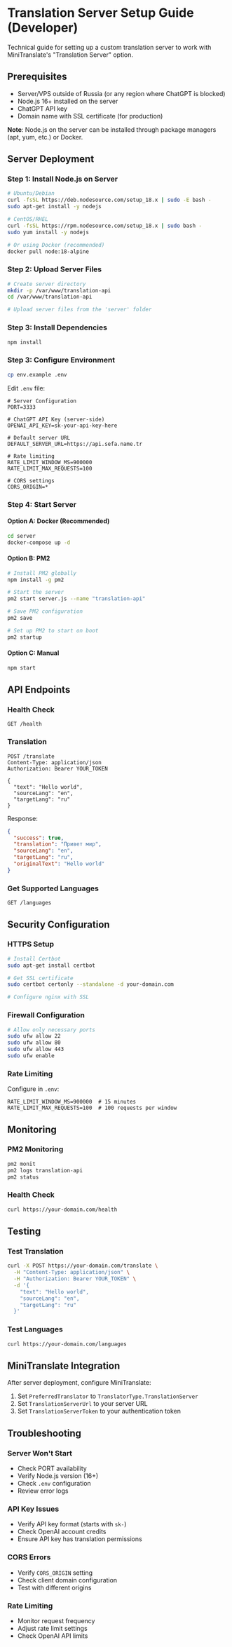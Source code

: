 # Translation Server Setup Guide (Developer)

Technical guide for setting up a custom translation server to work with MiniTranslate's "Translation Server" option.

## Prerequisites

- Server/VPS outside of Russia (or any region where ChatGPT is blocked)
- Node.js 16+ installed on the server
- ChatGPT API key
- Domain name with SSL certificate (for production)

**Note**: Node.js on the server can be installed through package managers (apt, yum, etc.) or Docker.

## Server Deployment

### Step 1: Install Node.js on Server

```bash
# Ubuntu/Debian
curl -fsSL https://deb.nodesource.com/setup_18.x | sudo -E bash -
sudo apt-get install -y nodejs

# CentOS/RHEL
curl -fsSL https://rpm.nodesource.com/setup_18.x | sudo bash -
sudo yum install -y nodejs

# Or using Docker (recommended)
docker pull node:18-alpine
```

### Step 2: Upload Server Files

```bash
# Create server directory
mkdir -p /var/www/translation-api
cd /var/www/translation-api

# Upload server files from the 'server' folder
```

### Step 3: Install Dependencies

```bash
npm install
```

### Step 3: Configure Environment

```bash
cp env.example .env
```

Edit `.env` file:
```env
# Server Configuration
PORT=3333

# ChatGPT API Key (server-side)
OPENAI_API_KEY=sk-your-api-key-here

# Default server URL
DEFAULT_SERVER_URL=https://api.sefa.name.tr

# Rate limiting
RATE_LIMIT_WINDOW_MS=900000
RATE_LIMIT_MAX_REQUESTS=100

# CORS settings
CORS_ORIGIN=*
```

### Step 4: Start Server

#### Option A: Docker (Recommended)
```bash
cd server
docker-compose up -d
```

#### Option B: PM2
```bash
# Install PM2 globally
npm install -g pm2

# Start the server
pm2 start server.js --name "translation-api"

# Save PM2 configuration
pm2 save

# Set up PM2 to start on boot
pm2 startup
```

#### Option C: Manual
```bash
npm start
```

## API Endpoints

### Health Check
```
GET /health
```

### Translation
```
POST /translate
Content-Type: application/json
Authorization: Bearer YOUR_TOKEN

{
  "text": "Hello world",
  "sourceLang": "en",
  "targetLang": "ru"
}
```

Response:
```json
{
  "success": true,
  "translation": "Привет мир",
  "sourceLang": "en",
  "targetLang": "ru",
  "originalText": "Hello world"
}
```

### Get Supported Languages
```
GET /languages
```

## Security Configuration

### HTTPS Setup
```bash
# Install Certbot
sudo apt-get install certbot

# Get SSL certificate
sudo certbot certonly --standalone -d your-domain.com

# Configure nginx with SSL
```

### Firewall Configuration
```bash
# Allow only necessary ports
sudo ufw allow 22
sudo ufw allow 80
sudo ufw allow 443
sudo ufw enable
```

### Rate Limiting
Configure in `.env`:
```env
RATE_LIMIT_WINDOW_MS=900000  # 15 minutes
RATE_LIMIT_MAX_REQUESTS=100  # 100 requests per window
```

## Monitoring

### PM2 Monitoring
```bash
pm2 monit
pm2 logs translation-api
pm2 status
```

### Health Check
```bash
curl https://your-domain.com/health
```

## Testing

### Test Translation
```bash
curl -X POST https://your-domain.com/translate \
  -H "Content-Type: application/json" \
  -H "Authorization: Bearer YOUR_TOKEN" \
  -d '{
    "text": "Hello world",
    "sourceLang": "en",
    "targetLang": "ru"
  }'
```

### Test Languages
```bash
curl https://your-domain.com/languages
```

## MiniTranslate Integration

After server deployment, configure MiniTranslate:

1. Set `PreferredTranslator` to `TranslatorType.TranslationServer`
2. Set `TranslationServerUrl` to your server URL
3. Set `TranslationServerToken` to your authentication token

## Troubleshooting

### Server Won't Start
- Check PORT availability
- Verify Node.js version (16+)
- Check `.env` configuration
- Review error logs

### API Key Issues
- Verify API key format (starts with `sk-`)
- Check OpenAI account credits
- Ensure API key has translation permissions

### CORS Errors
- Verify `CORS_ORIGIN` setting
- Check client domain configuration
- Test with different origins

### Rate Limiting
- Monitor request frequency
- Adjust rate limit settings
- Check OpenAI API limits 